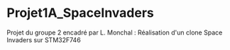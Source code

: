 # Projet1A_SpaceInvaders
Projet du groupe 2 encadré par L. Monchal : Réalisation d'un clone Space Invaders sur STM32F746
